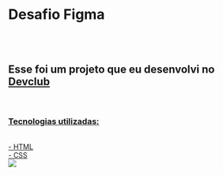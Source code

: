 <h1>Desafio Figma</h1>
<br>
<br>
<h2>Esse foi um projeto que eu desenvolvi no <a href="https://rodolmori.com.br/devclub">Devclub</h2>
<br>
<h3>Tecnologias utilizadas: </h3>
<br>
- HTML
  <br>
- CSS 
<br>
<img src="https://github.com/Perimadson35/Desafio-Projeto-Figma/blob/master/img/Imagem.logo.png?raw=true">
